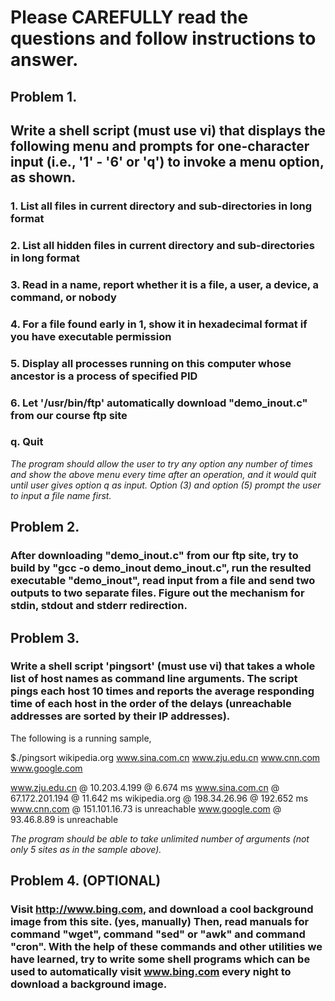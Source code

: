 # Please CAREFULLY read the questions and follow instructions to answer.

## Problem 1.
## Write a shell script (must use vi) that displays the following menu and prompts for one-character input (i.e., '1' - '6' or 'q') to invoke a menu option, as shown.
### 1. List all files in current directory and sub-directories in long format
### 2. List all hidden files in current directory and sub-directories in long format
### 3. Read in a name, report whether it is a file, a user, a device, a command, or nobody
### 4. For a file found early in 1, show it in hexadecimal format if you have executable permission
### 5. Display all processes running on this computer whose ancestor is a process of specified PID
### 6. Let '/usr/bin/ftp' automatically download "demo_inout.c" from our course ftp site
### q. Quit
*The program should allow the user to try any option any number of times and show the above menu every time after an operation, and it would quit until user gives option q as input. Option (3) and option (5) prompt the user to input a file name first.*

## Problem 2.
### After downloading "demo_inout.c" from our ftp site, try to build by "gcc -o demo_inout demo_inout.c", run the resulted executable "demo_inout", read input from a file and send two outputs to two separate files. Figure out the mechanism for stdin, stdout and stderr redirection.

## Problem 3.
### Write a shell script 'pingsort' (must use vi) that takes a whole list of host names as command line arguments. The script pings each host 10 times and reports the average responding time of each host in the order of the delays (unreachable addresses are sorted by their IP addresses).

The following is a running sample,

$./pingsort wikipedia.org www.sina.com.cn www.zju.edu.cn www.cnn.com www.google.com

www.zju.edu.cn @ 10.203.4.199 @ 6.674 ms
www.sina.com.cn @ 67.172.201.194 @ 11.642 ms
wikipedia.org @ 198.34.26.96 @ 192.652 ms
www.cnn.com @ 151.101.16.73 is unreachable
www.google.com @ 93.46.8.89 is unreachable

*The program should be able to take unlimited number of arguments (not only 5 sites as in the sample above).*

## Problem 4. (OPTIONAL)
### Visit http://www.bing.com, and download a cool background image from this site. (yes, manually) Then, read manuals for command "wget", command "sed" or "awk" and command "cron". With the help of these commands and other utilities we have learned, try to write some shell programs which can be used to automatically visit www.bing.com every night to download a background image.
